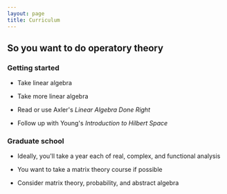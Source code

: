 ```yaml
---
layout: page
title: Curriculum
---
```


## So you want to do operatory theory

### Getting started

- Take linear algebra

- Take more linear algebra

- Read or use Axler's _Linear Algebra Done Right_

- Follow up with Young's _Introduction to Hilbert Space_

### Graduate school

- Ideally, you'll take a year each of real, complex, and functional analysis

- You want to take a matrix theory course if possible
 
- Consider matrix theory, probability, and abstract algebra